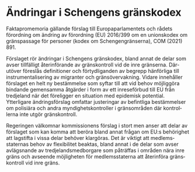 # Ändringar i Schengens gränskodex

Faktapromemoria gällande förslag till Europa­parla­mentets och rådets förord­ning om ändring av förord­ning (EU) 2016/399 om en unions­kodex om gräns­passage för personer (kodex om
Schengen­gränserna), COM (2021\) 891\.

Förslaget rör änd­ringar i Schengens gränskodex, bland annat de delar som avser till­fälligt åter­införande av gräns­kontroll vid de inre grän­serna. Där­utöver föreslås defini­tioner och förtyd­liganden av begrepp hän­förliga till instrumen­talisering av migran­ter och gräns­övervakning. Vidare innehåller förslaget en helt ny bestäm­melse som syftar till att vid behov möjlig­göra bindande gemen­samma åtgärder i form av ett inrese­förbud till EU från tredje­land när det före­ligger en situation med epide­misk potential. Ytterligare ändrings­förslag omfattar justeringar av befintliga bestäm­melser om polisiära och andra myndig­hets­kontroller i gräns­områden där kontrol­lerna inte utgör gräns­kontroll.

Regeringen välkomnar kom­missionens förslag i stort men anser att delar av för­slaget som kan komma att beröra bland annat frågan om EU:s behörig­het att lagstifta i vissa delar behöver klar­göras. Det är viktigt att medlems­staternas behov av flexi­bilitet beaktas, bland annat i de delar som avser avlägs­nande av tredje­lands­med­borgare som påträffas i områden nära inre gräns och avseende möjlig­heten för medlems­staterna att återinföra gräns­kontroll vid inre gräns.
